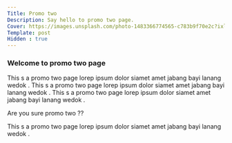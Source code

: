 ```yaml
---
Title: Promo two
Description: Say hello to promo two page.
Cover: https://images.unsplash.com/photo-1483366774565-c783b9f70e2c?ixlib=rb-1.2.1&ixid=MnwxMjA3fDB8MHxzZWFyY2h8NDd8fHdoaXRlJTIwYXJjaGl0ZWN0dXJlfGVufDB8fDB8fA%3D%3D&auto=format&fit=crop&w=500&q=60
Template: post
Hidden : true
---
```


### Welcome to promo two page

This s a promo two page lorep ipsum dolor siamet amet jabang bayi lanang wedok . This s a promo two page lorep ipsum dolor siamet amet jabang bayi lanang wedok . This s a promo two page lorep ipsum dolor siamet amet jabang bayi lanang wedok . 

Are you sure promo two  ??

This s a promo two page lorep ipsum dolor siamet amet jabang bayi lanang wedok . 
